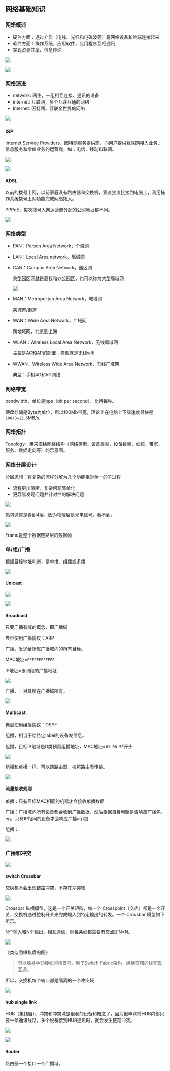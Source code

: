 ## 网络基础知识

### 网络概述

* 硬件方面：通过介质（电线、光纤和电磁波等）将网络设备和终端连接起来
* 软件方面：操作系统，应用软件，应用程序互相通讯
* 实现资源共享、信息传递

![](https://image-1300760561.cos.ap-beijing.myqcloud.com/bgyq-blog/net-arc.png)

![](https://image-1300760561.cos.ap-beijing.myqcloud.com/bgyq-blog/net-concept.jpg)

### 网络演进

* network: 网络，一组相互连接、通讯的设备
* internet: 互联网，多个互联互通的网络
* Internet: 因特网，互联全世界的网络

![](https://image-1300760561.cos.ap-beijing.myqcloud.com/bgyq-blog/net-evolution.jpg)

### ISP

Internet Service Providers，因特网服务提供商，向用户提供互联网接入业务、信息服务和增值业务的运营商，如：电信、移动和联调。

![](https://image-1300760561.cos.ap-beijing.myqcloud.com/bgyq-blog/net-isp.jpg)

![](https://image-1300760561.cos.ap-beijing.myqcloud.com/bgyq-blog/net-isp-service.jpg)

#### ADSL

以前的拨号上网，以前家庭没有路由器和交换机，猫直接直接接到电脑上，利用操作系统拨号上网功能完成网络拨入。

PPPoE，每次拨号入网运营商分配的公网地址都不同。

![](https://image-1300760561.cos.ap-beijing.myqcloud.com/bgyq-blog/adsl-ppoe.jpg)

### 网络类型

* PAN：Person Area Network，个域网

* LAN：Local Area network，局域网

* CAN：Campus Area Network，园区网

  典型园区网就是高校和办公园区，也可以称为大型局域网

  ![](https://image-1300760561.cos.ap-beijing.myqcloud.com/bgyq-blog/CAN-net.jpg)

* MAN：Metropolitan Area Network，城域网

  某城市/街道

* WAN：Wide Area Network，广域网

  跨地域网，北京到上海

* WLAN：Wireless Local Area Network，无线局域网

  主要是AC和AP的配置，典型就是无线wifi

* WWAN：Wireless Wide Area Network，无线广域网

  典型：手机4G和5G网络

### 网络带宽

bandwidth，单位是bps（bit per second），比特每秒。

硬盘存储是Byte为单位，所以100Mb带宽，理论上在电脑上下载速度最快是`100/8=12.5`MB/s.

### 网络拓扑

Topology，用来描绘网络结构（网络类型、设备类型、设备数量、线缆、带宽、服务、数据走向等）的示意图。

### 网络分层设计

分层思想：将复杂的流程分解为几个功能相对单一的子过程

* 流程更加清晰，复杂问题简单化
* 更容易发现问题并针对性的解决问题

![](https://image-1300760561.cos.ap-beijing.myqcloud.com/bgyq-blog/net-layer-tcpip.jpg)

抓包通常是看到4层，因为物理层是光电信号，看不到。

![](https://image-1300760561.cos.ap-beijing.myqcloud.com/bgyq-blog/网络分层.jpg)

Frame是整个数据链路层的数据帧

### 单/组/广播

根据目标地址判断，是单播、组播或多播

![](https://image-1300760561.cos.ap-beijing.myqcloud.com/bgyq-blog/接口流量类型.jpg)

#### Unicast

![](https://image-1300760561.cos.ap-beijing.myqcloud.com/bgyq-blog/unicost.jpg)

![](https://image-1300760561.cos.ap-beijing.myqcloud.com/bgyq-blog/unicost-2.jpg)

#### Broadcast

只要广播有域的概念，即广播域

典型使用广播协议：ARP

广播，发送给所属广播域内的所有目标。

MAC地址=`FFFFFFFFFFFF`

IP地址=该网段的广播地址

![](https://image-1300760561.cos.ap-beijing.myqcloud.com/bgyq-blog/broadcost-1.jpg)

广播，一对其所在广播域所有。

![](https://image-1300760561.cos.ap-beijing.myqcloud.com/bgyq-blog/broadcast-2.jpg)

#### Multicast

典型使用组播协议：OSPF

组播，相当于给特定label的设备发信息。

组播，目标IP地址是D类预留组播地址，MAC地址=`01-00-5E`开头

![](https://image-1300760561.cos.ap-beijing.myqcloud.com/bgyq-blog/multicast-1.jpg)

组播和单播一样，可以跨路由器，按照路由表传输。

![](https://image-1300760561.cos.ap-beijing.myqcloud.com/bgyq-blog/multicast-2.jpg)

#### 流量接收规则

单播：只有目标MAC相同的机器才会接收单播数据

广播：广播域内所有设备都会收到广播数据，然后根据自身判断是否响应广播包。eg，只有IP相同的设备才会响应广播arp包

组播：

![](https://image-1300760561.cos.ap-beijing.myqcloud.com/bgyq-blog/流量接收规则.png)

### 广播和冲突

![](https://image-1300760561.cos.ap-beijing.myqcloud.com/bgyq-blog/广播and冲突.jpg)

#### switch Crossbar 

交换机不会出现链路冲突，不存在冲突域

![](https://image-1300760561.cos.ap-beijing.myqcloud.com/bgyq-blog/hub-and-switch.jpg)

Crossbar 纵横模型，这是一个开关矩阵，每一个 Crosspoint（交点）都是一个开关，交换机通过控制开关来完成输入到特定输出的转发。一个 Crossbar 模型如下所示。

N个输入和N个输出，相互通信，则每条线都需要有交点即N*N。

![](https://image-1300760561.cos.ap-beijing.myqcloud.com/bgyq-blog/switch-fabric-2.png)

《类似围棋棋盘的图》

> 可以脑补手动接线的场景吗，到了Switch Fabric架构，纵横交错的线实现互通。

所以，交换机每个端口都是隔离的一个冲突域

![](https://image-1300760561.cos.ap-beijing.myqcloud.com/bgyq-blog/switch-port.jpg)



#### hub single link

HUB（集线器）、冲突和冲突域是很老的设备和概念了，因为很早以前HUB内部只要一条通讯线路，多个设备接到HUB通讯时，就会发生链路冲突。

![](https://image-1300760561.cos.ap-beijing.myqcloud.com/bgyq-blog/hub-net-conflict.png)

![](https://image-1300760561.cos.ap-beijing.myqcloud.com/bgyq-blog/hub-conflict-demo.png)

#### Router

路由器一个接口一个广播域。